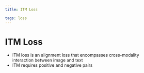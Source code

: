 ```yaml
---
title: ITM Loss

tags: loss 
---
```


# ITM Loss
- ITM loss is an alignment loss that encompasses cross-modality interaction between image and text
- ITM requires positive and negative pairs






